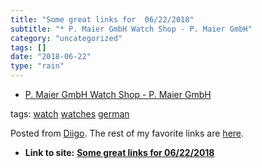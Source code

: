 ```yaml
---
title: "Some great links for  06/22/2018"
subtitle: "* P. Maier GmbH Watch Shop - P. Maier GmbH"
category: "uncategorized"
tags: []
date: "2018-06-22"
type: "rain"
---
```

* [P. Maier GmbH Watch Shop - P. Maier GmbH](<https://www.maier-uhren.de>)

tags: [watch](<https://www.diigo.com/user/pitosalas/watch>)
[watches](<https://www.diigo.com/user/pitosalas/watches>)
[german](<https://www.diigo.com/user/pitosalas/german>)

Posted from [Diigo](<https://www.diigo.com>). The rest of my favorite links
are [here](<https://www.diigo.com/user/pitosalas>).


* **Link to site:** **[Some great links for  06/22/2018](None)**